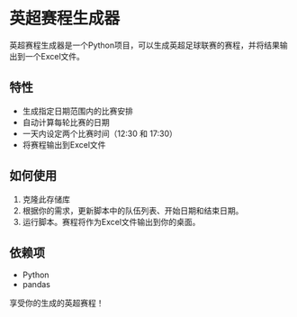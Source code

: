 # 英超赛程生成器

英超赛程生成器是一个Python项目，可以生成英超足球联赛的赛程，并将结果输出到一个Excel文件。

## 特性

- 生成指定日期范围内的比赛安排
- 自动计算每轮比赛的日期
- 一天内设定两个比赛时间（12:30 和 17:30）
- 将赛程输出到Excel文件

## 如何使用

1. 克隆此存储库
2. 根据你的需求，更新脚本中的队伍列表、开始日期和结束日期。
3. 运行脚本。赛程将作为Excel文件输出到你的桌面。

## 依赖项

- Python
- pandas

享受你的生成的英超赛程！
